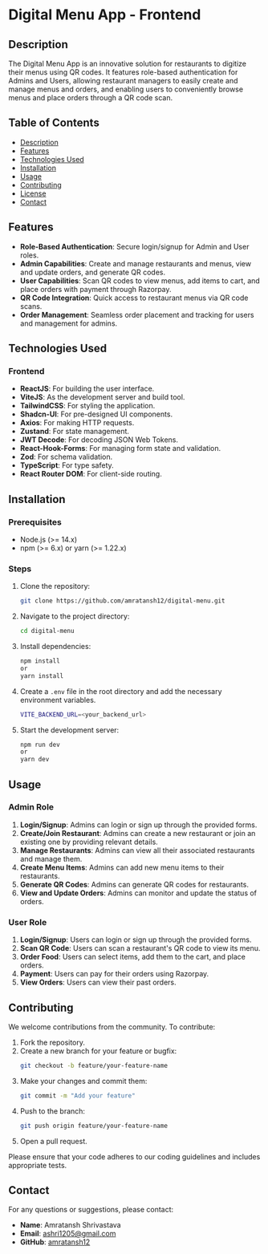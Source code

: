 
# Digital Menu App - Frontend

## Description

The Digital Menu App is an innovative solution for restaurants to digitize their menus using QR codes. It features role-based authentication for Admins and Users, allowing restaurant managers to easily create and manage menus and orders, and enabling users to conveniently browse menus and place orders through a QR code scan.

## Table of Contents

- [Description](#description)
- [Features](#features)
- [Technologies Used](#technologies-used)
- [Installation](#installation)
- [Usage](#usage)
- [Contributing](#contributing)
- [License](#license)
- [Contact](#contact)

## Features

- **Role-Based Authentication**: Secure login/signup for Admin and User roles.
- **Admin Capabilities**: Create and manage restaurants and menus, view and update orders, and generate QR codes.
- **User Capabilities**: Scan QR codes to view menus, add items to cart, and place orders with payment through Razorpay.
- **QR Code Integration**: Quick access to restaurant menus via QR code scans.
- **Order Management**: Seamless order placement and tracking for users and management for admins.

## Technologies Used

### Frontend

- **ReactJS**: For building the user interface.
- **ViteJS**: As the development server and build tool.
- **TailwindCSS**: For styling the application.
- **Shadcn-UI**: For pre-designed UI components.
- **Axios**: For making HTTP requests.
- **Zustand**: For state management.
- **JWT Decode**: For decoding JSON Web Tokens.
- **React-Hook-Forms**: For managing form state and validation.
- **Zod**: For schema validation.
- **TypeScript**: For type safety.
- **React Router DOM**: For client-side routing.

## Installation

### Prerequisites

- Node.js (>= 14.x)
- npm (>= 6.x) or yarn (>= 1.22.x)

### Steps

1. Clone the repository:
    ```bash
    git clone https://github.com/amratansh12/digital-menu.git
    ```
2. Navigate to the project directory:
    ```bash
    cd digital-menu
    ```
3. Install dependencies:
    ```bash
    npm install
    or
    yarn install
    ```
4. Create a `.env` file in the root directory and add the necessary environment variables. 
    ```bash
    VITE_BACKEND_URL=<your_backend_url>
    ```

5. Start the development server:
    ```bash
    npm run dev
    or
    yarn dev
    ```

## Usage

### Admin Role

1. **Login/Signup**: Admins can login or sign up through the provided forms.
2. **Create/Join Restaurant**: Admins can create a new restaurant or join an existing one by providing relevant details.
3. **Manage Restaurants**: Admins can view all their associated restaurants and manage them.
4. **Create Menu Items**: Admins can add new menu items to their restaurants.
5. **Generate QR Codes**: Admins can generate QR codes for restaurants.
6. **View and Update Orders**: Admins can monitor and update the status of orders.

### User Role

1. **Login/Signup**: Users can login or sign up through the provided forms.
2. **Scan QR Code**: Users can scan a restaurant's QR code to view its menu.
3. **Order Food**: Users can select items, add them to the cart, and place orders.
4. **Payment**: Users can pay for their orders using Razorpay.
5. **View Orders**: Users can view their past orders.


## Contributing

We welcome contributions from the community. To contribute:

1. Fork the repository.
2. Create a new branch for your feature or bugfix:
    ```bash
    git checkout -b feature/your-feature-name
    ```
3. Make your changes and commit them:
    ```bash
    git commit -m "Add your feature"
    ```
4. Push to the branch:
    ```bash
    git push origin feature/your-feature-name
    ```
5. Open a pull request.

Please ensure that your code adheres to our coding guidelines and includes appropriate tests.

## Contact

For any questions or suggestions, please contact:

- **Name**: Amratansh Shrivastava
- **Email**: ashri1205@gmail.com
- **GitHub**: [amratansh12](https://github.com/amratansh12)

